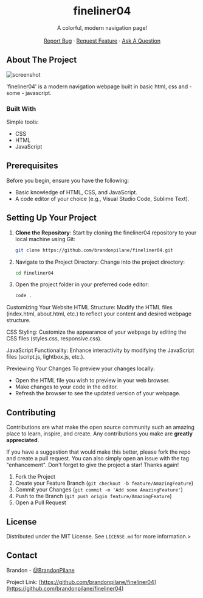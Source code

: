 <!-- PROJECT LOGO -->
<br />
<div align="center">

  <h1 align="center">fineliner04</h1>

  <p align="center">
    A colorful, modern navigation page!
    <br />
    <br />
    <a href="https://github.com/brandonpilane/fineliner04/issues/new?assignees=&labels=bug&projects=&template=bug_report.md&title=%5BBUG%5D">Report Bug</a>
    ·
    <a href="https://github.com/brandonpilane/fineliner04/issues/new?assignees=&labels=enhancement&projects=&template=feature_request.md&title=%5BFEATURE%5D">Request Feature</a>
    ·
    <a href="https://github.com/brandonpilane/fineliner04/issues/new?assignees=&labels=question&projects=&template=question.md&title=%5BQUESTION%5D">Ask A Question</a>
  </p>
</div>

<!-- ABOUT THE PROJECT -->
## About The Project

<img src="images/screenshot.png" alt="screenshot">

'fineliner04' is a modern navigation webpage built in basic html, css and - some - javascript.

### Built With

Simple tools:

* CSS
* HTML
* JavaScript

## Prerequisites

Before you begin, ensure you have the following:

- Basic knowledge of HTML, CSS, and JavaScript.
- A code editor of your choice (e.g., Visual Studio Code, Sublime Text).

## Setting Up Your Project

1. **Clone the Repository**: Start by cloning the fineliner04 repository to your local machine using Git:

   ```bash
   git clone https://github.com/brandonpilane/fineliner04.git
   ```
2. Navigate to the Project Directory: Change into the project directory:
  
    ```bash
    cd fineliner04
    ```

3. Open the project folder in your preferred code editor:

    ```bash
    code .
    ```
    
Customizing Your Website
HTML Structure: Modify the HTML files (index.html, about.html, etc.) to reflect your content and desired webpage structure.

CSS Styling: Customize the appearance of your webpage by editing the CSS files (styles.css, responsive.css).

JavaScript Functionality: Enhance interactivity by modifying the JavaScript files (script.js, lightbox.js, etc.).

Previewing Your Changes
To preview your changes locally:

- Open the HTML file you wish to preview in your web browser.
- Make changes to your code in the editor.
- Refresh the browser to see the updated version of your webpage.



<!-- CONTRIBUTING -->
## Contributing

Contributions are what make the open source community such an amazing place to learn, inspire, and create. Any contributions you make are **greatly appreciated**.

If you have a suggestion that would make this better, please fork the repo and create a pull request. You can also simply open an issue with the tag "enhancement".
Don't forget to give the project a star! Thanks again!

1. Fork the Project
2. Create your Feature Branch (`git checkout -b feature/AmazingFeature`)
3. Commit your Changes (`git commit -m 'Add some AmazingFeature'`)
4. Push to the Branch (`git push origin feature/AmazingFeature`)
5. Open a Pull Request



<!-- LICENSE -->
## License

Distributed under the MIT License. See `LICENSE.md` for more information.>



<!-- CONTACT -->
## Contact

Brandon - [@BrandonPilane](https://x.com/brandonpilane)

Project Link: [https://github.com/brandonpilane/fineliner04](https://github.com/brandonpilane/fineliner04)
